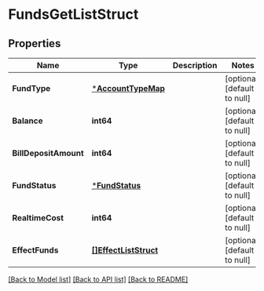# FundsGetListStruct

## Properties
Name | Type | Description | Notes
------------ | ------------- | ------------- | -------------
**FundType** | [***AccountTypeMap**](AccountTypeMap.md) |  | [optional] [default to null]
**Balance** | **int64** |  | [optional] [default to null]
**BillDepositAmount** | **int64** |  | [optional] [default to null]
**FundStatus** | [***FundStatus**](FundStatus.md) |  | [optional] [default to null]
**RealtimeCost** | **int64** |  | [optional] [default to null]
**EffectFunds** | [**[]EffectListStruct**](effect_list_struct.md) |  | [optional] [default to null]

[[Back to Model list]](../README.md#documentation-for-models) [[Back to API list]](../README.md#documentation-for-api-endpoints) [[Back to README]](../README.md)


